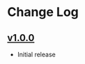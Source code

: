 # Change Log

## [v1.0.0](https://github.com/exoRift/vscode-jsdoc-formatter/releases/tag/v1.0.0)

- Initial release